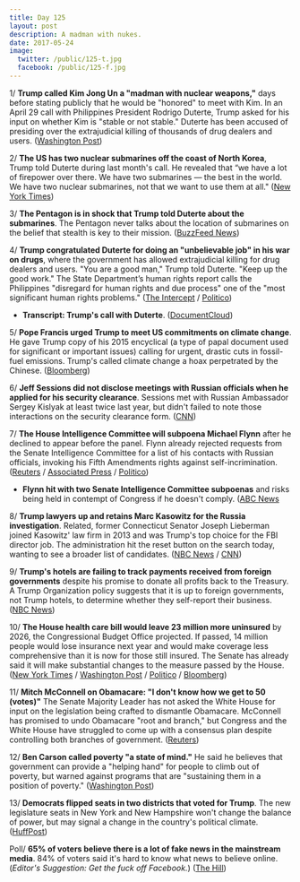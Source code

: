 ```yaml
---
title: Day 125
layout: post
description: A madman with nukes.
date: 2017-05-24
image:
  twitter: /public/125-t.jpg
  facebook: /public/125-f.jpg
---
```


1/ **Trump called Kim Jong Un a "madman with nuclear weapons,"** days before stating publicly that he would be "honored" to meet with Kim. In an April 29 call with Philippines President Rodrigo Duterte, Trump asked for his input on whether Kim is "stable or not stable." Duterte has been accused of presiding over the extrajudicial killing of thousands of drug dealers and users. ([Washington Post](https://www.washingtonpost.com/politics/trump-calls-kim-jong-un-a-madman-with-nuclear-weapons-according-to-transcript-of-duterte-call/2017/05/23/211d1474-3fe8-11e7-9869-bac8b446820a_story.html))

2/ **The US has two nuclear submarines off the coast of North Korea**, Trump told Duterte during last month's call. He revealed that “we have a lot of firepower over there. We have two submarines — the best in the world. We have two nuclear submarines, not that we want to use them at all." ([New York Times](https://www.nytimes.com/2017/05/23/us/politics/trump-duterte-phone-transcript-philippine-drug-crackdown.html))

3/ **The Pentagon is in shock that Trump told Duterte about the submarines**. The Pentagon never talks about the location of submarines on the belief that stealth is key to their mission. ([BuzzFeed News](https://www.buzzfeed.com/nancyyoussef/the-pentagon-is-facepalming-hard-over-trumps-disclosure-of))

4/ **Trump congratulated Duterte for doing an "unbelievable job" in his war on drugs**, where the government has allowed extrajudicial killing for drug dealers and users. "You are a good man," Trump told Duterte. "Keep up the good work." The State Department’s human rights report calls the Philippines "disregard for human rights and due process" one of the "most significant human rights problems." ([The Intercept](https://theintercept.com/2017/05/23/trump-called-rodrigo-duterte-to-congratulate-him-on-his-murderous-drug-war-you-are-doing-an-amazing-job/) / [Politico](http://www.politico.com/story/2017/05/24/trump-rodrigo-duterte-call-transcript-238758))

* **Transcript: Trump's call with Duterte**. ([DocumentCloud](https://www.documentcloud.org/documents/3729123-POTUS-RD-Doc.html#document/p1))

5/ **Pope Francis urged Trump to meet US commitments on climate change**. He gave Trump copy of his 2015 encyclical (a type of papal document used for significant or important issues) calling for urgent, drastic cuts in fossil-fuel emissions. Trump's called climate change a hoax perpetrated by the Chinese. ([Bloomberg](https://www.bloomberg.com/politics/articles/2017-05-24/pope-gives-trump-book-on-protecting-environment-at-vatican-talks))

6/ **Jeff Sessions did not disclose meetings with Russian officials when he applied for his security clearance**. Sessions met with Russian Ambassador Sergey Kislyak at least twice last year, but didn't failed to note those interactions on the security clearance form. ([CNN](http://www.cnn.com/2017/05/24/politics/jeff-sessions-russian-officials-meetings/index.html))

7/ **The House Intelligence Committee will subpoena Michael Flynn** after he declined to appear before the panel. Flynn already rejected requests from the Senate Intelligence Committee for a list of his contacts with Russian officials, invoking his Fifth Amendments rights against self-incrimination. ([Reuters](http://www.reuters.com/article/us-usa-trump-russia-idUSKBN18K1ZC) / [Associated Press](https://apnews.com/1f0c8acee5264f6497e968973b3d07e9/House-intel-panel-to-issue-subpoenas-for-Flynn-material) / [Politico](http://www.politico.com/story/2017/05/24/house-intelligence-committee-to-subpoena-flynn-238763))

* **Flynn hit with two Senate Intelligence Committee subpoenas** and risks being held in contempt of Congress if he doesn't comply. ([ABC News](http://abcnews.go.com/Politics/michael-flynn-risks-held-contempt-congress-senate-intelligence/story?id=47594971)

8/ **Trump lawyers up and retains Marc Kasowitz for the Russia investigation**. Related, former Connecticut Senator Joseph Lieberman joined Kasowitz' law firm in 2013 and was Trump's top choice for the FBI director job. The administration hit the reset button on the search today, wanting to see a broader list of candidates. ([NBC News](http://www.nbcnews.com/politics/politics-news/trump-retain-private-attorney-marc-kasowitz-russia-investigation-n763866) / [CNN](http://www.cnn.com/2017/05/24/politics/expanded-fbi-search-lawyers/index.html))

9/ **Trump's hotels are failing to track payments received from foreign governments** despite his promise to donate all profits back to the Treasury. A Trump Organization policy suggests that it is up to foreign governments, not Trump hotels, to determine whether they self-report their business. ([NBC News](http://www.nbcnews.com/politics/white-house/trump-failing-track-foreign-cash-his-hotels-n764061))

10/ **The House health care bill would leave 23 million more uninsured** by 2026, the Congressional Budget Office projected. If passed, 14 million people would lose insurance next year and would make coverage less comprehensive than it is now for those still insured. The Senate has already said it will make substantial changes to the measure passed by the House. ([New York Times](https://www.nytimes.com/2017/05/24/us/politics/cbo-congressional-budget-office-health-care.html) / [Washington Post](https://www.washingtonpost.com/national/health-science/uninsured-ranks-still-to-grow-by-tens-of-millions-under-latest-house-health-care-bill-cbo-says/2017/05/24/81a42648-40b0-11e7-8c25-44d09ff5a4a8_story.html) / [Politico](http://www.politico.com/story/2017/05/24/cbo-report-on-healthcare-reform-238786) / [Bloomberg](https://www.bloomberg.com/news/articles/2017-05-24/cbo-says-gop-health-plan-will-cut-deficit-by-119-billion))

11/ **Mitch McConnell on Obamacare: "I don't know how we get to 50 (votes)"** The Senate Majority Leader has not asked the White House for input on the legislation being crafted to dismantle Obamacare. McConnell has promised to undo Obamacare "root and branch," but Congress and the White House have struggled to come up with a consensus plan despite controlling both branches of government. ([Reuters](http://www.reuters.com/article/us-usa-congress-mcconnell-exclusive-idUSKBN18K2FD))

12/ **Ben Carson called poverty "a state of mind."** He said he believes that government can provide a "helping hand" for people to climb out of poverty, but warned against programs that are "sustaining them in a position of poverty." ([Washington Post](https://www.washingtonpost.com/news/post-politics/wp/2017/05/24/ben-carson-calls-poverty-a-state-of-mind-during-interview/))

13/ **Democrats flipped seats in two districts that voted for Trump**. The new legislature seats in New York and New Hampshire won't change the balance of power, but may signal a change in the country's political climate. ([HuffPost](http://www.huffingtonpost.com/entry/democrats-win-two-elections_us_59250144e4b0ec129d3082d0))

Poll/ **65% of voters believe there is a lot of fake news in the mainstream media**. 84% of voters said it's hard to know what news to believe online. (_Editor's Suggestion: Get the fuck off Facebook._) ([The Hill](http://thehill.com/homenews/campaign/334897-poll-majority-says-mainstream-media-publishes-fake-news))